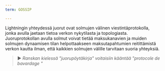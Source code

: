 ```yaml
---
term: GOSSIP

---
```

Lightningin yhteydessä juorut ovat solmujen välinen viestintäprotokolla, jonka avulla jaetaan tietoa verkon nykytilasta ja topologiasta. Juoruprotokollan avulla solmut voivat tietää maksukanavien ja muiden solmujen dynaamisen tilan helpottaakseen maksutapahtumien reitittämistä verkon kautta ilman, että kaikkien solmujen välille tarvitaan suoria yhteyksiä.

> ► *Ranskan kielessä "juorupöytäkirja" voitaisiin kääntää "protocole de bavardage "*